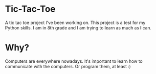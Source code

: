 # Tic-Tac-Toe
A tic tac toe project I've been working on.
This project is a test for my Python skills.
I am in 8th grade and I am trying to learn as much as I can.
# Why?
Computers are everywhere nowadays.
It's important to learn how to communicate with the computers.
Or program them, at least :)
